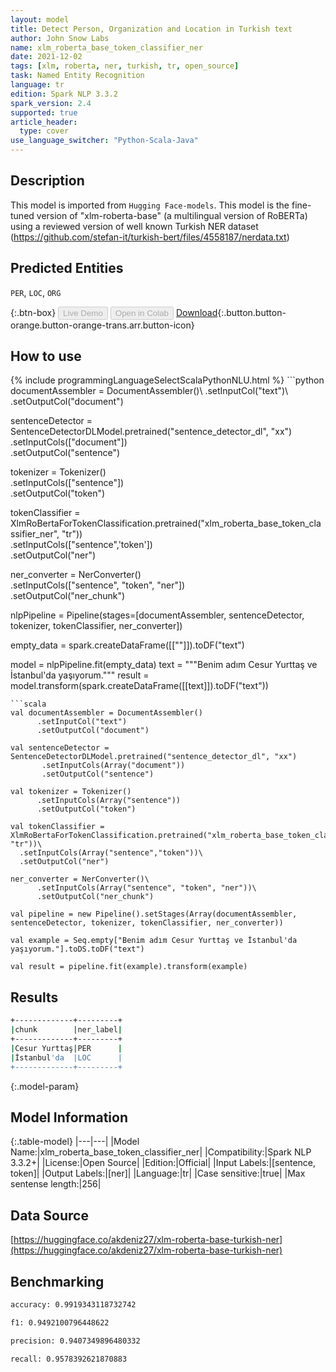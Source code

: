 ```yaml
---
layout: model
title: Detect Person, Organization and Location in Turkish text
author: John Snow Labs
name: xlm_roberta_base_token_classifier_ner
date: 2021-12-02
tags: [xlm, roberta, ner, turkish, tr, open_source]
task: Named Entity Recognition
language: tr
edition: Spark NLP 3.3.2
spark_version: 2.4
supported: true
article_header:
  type: cover
use_language_switcher: "Python-Scala-Java"
---
```


## Description

This model is imported from `Hugging Face-models`. This model is the fine-tuned version of "xlm-roberta-base" (a multilingual version of RoBERTa) using a reviewed version of well known Turkish NER dataset (https://github.com/stefan-it/turkish-bert/files/4558187/nerdata.txt)

## Predicted Entities

`PER`, `LOC`, `ORG`

{:.btn-box}
<button class="button button-orange" disabled>Live Demo</button>
<button class="button button-orange" disabled>Open in Colab</button>
[Download](https://s3.amazonaws.com/auxdata.johnsnowlabs.com/public/models/xlm_roberta_base_token_classifier_ner_tr_3.3.2_2.4_1638447262808.zip){:.button.button-orange.button-orange-trans.arr.button-icon}

## How to use



<div class="tabs-box" markdown="1">
{% include programmingLanguageSelectScalaPythonNLU.html %}
```python
documentAssembler = DocumentAssembler()\
      .setInputCol("text")\
      .setOutputCol("document")

sentenceDetector = SentenceDetectorDLModel.pretrained("sentence_detector_dl", "xx")\
       .setInputCols(["document"])\
       .setOutputCol("sentence")

tokenizer = Tokenizer()\
      .setInputCols(["sentence"])\
      .setOutputCol("token")

tokenClassifier = XlmRoBertaForTokenClassification.pretrained("xlm_roberta_base_token_classifier_ner", "tr"))\
  .setInputCols(["sentence",'token'])\
  .setOutputCol("ner")

ner_converter = NerConverter()\
      .setInputCols(["sentence", "token", "ner"])\
      .setOutputCol("ner_chunk")
      
nlpPipeline = Pipeline(stages=[documentAssembler, sentenceDetector, tokenizer, tokenClassifier, ner_converter])

empty_data = spark.createDataFrame([[""]]).toDF("text")

model = nlpPipeline.fit(empty_data)
text = """Benim adım Cesur Yurttaş ve İstanbul'da yaşıyorum."""
result = model.transform(spark.createDataFrame([[text]]).toDF("text"))
```
```scala
val documentAssembler = DocumentAssembler()
      .setInputCol("text")
      .setOutputCol("document")

val sentenceDetector = SentenceDetectorDLModel.pretrained("sentence_detector_dl", "xx")
       .setInputCols(Array("document"))
       .setOutputCol("sentence")

val tokenizer = Tokenizer()
      .setInputCols(Array("sentence"))
      .setOutputCol("token")

val tokenClassifier = XlmRoBertaForTokenClassification.pretrained("xlm_roberta_base_token_classifier_ner", "tr"))\
  .setInputCols(Array("sentence","token"))\
  .setOutputCol("ner")

ner_converter = NerConverter()\
      .setInputCols(Array("sentence", "token", "ner"))\
      .setOutputCol("ner_chunk")
      
val pipeline = new Pipeline().setStages(Array(documentAssembler, sentenceDetector, tokenizer, tokenClassifier, ner_converter))

val example = Seq.empty["Benim adım Cesur Yurttaş ve İstanbul'da yaşıyorum."].toDS.toDF("text")

val result = pipeline.fit(example).transform(example)
```
</div>

## Results

```bash
+-------------+---------+
|chunk        |ner_label|
+-------------+---------+
|Cesur Yurttaş|PER      |
|İstanbul'da  |LOC      |
+-------------+---------+
```

{:.model-param}
## Model Information

{:.table-model}
|---|---|
|Model Name:|xlm_roberta_base_token_classifier_ner|
|Compatibility:|Spark NLP 3.3.2+|
|License:|Open Source|
|Edition:|Official|
|Input Labels:|[sentence, token]|
|Output Labels:|[ner]|
|Language:|tr|
|Case sensitive:|true|
|Max sentense length:|256|

## Data Source

[https://huggingface.co/akdeniz27/xlm-roberta-base-turkish-ner](https://huggingface.co/akdeniz27/xlm-roberta-base-turkish-ner)

## Benchmarking

```bash
accuracy: 0.9919343118732742

f1: 0.9492100796448622

precision: 0.9407349896480332

recall: 0.9578392621870883
```